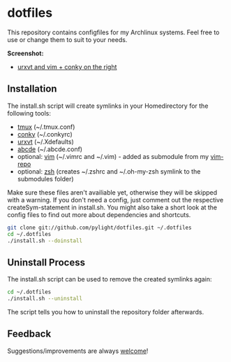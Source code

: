 dotfiles 
========
This repository contains configfiles for my Archlinux systems. Feel free to use or change them to suit to your needs.

**Screenshot:**

* [urxvt and vim + conky on the right](http://i.imgur.com/HQFxL.jpg)

Installation
-------------
The install.sh script will create symlinks in your Homedirectory for the following tools:

* [tmux](http://tmux.sourceforge.net/) (~/.tmux.conf)
* [conky](http://conky.sourceforge.net/) (~/.conkyrc)
* [urxvt](https://wiki.archlinux.de/title/Urxvt) (~/.Xdefaults)
* [abcde](http://andrews-corner.org/abcde.html) (~/.abcde.conf)
* optional: [vim](http://www.vim.org/) (~/.vimrc and ~/.vim) - added as submodule from my [vim-repo](https://github.com/pylight/vimrc)
* optional: [zsh](http://www.zsh.org/) (creates ~/.zshrc and ~/.oh-my-zsh symlink to the submodules folder)

Make sure these files aren't availiable yet, otherwise they will be skipped with a warning. If you don't need a config, just comment out the respective createSym-statement in install.sh. You might also take a short look at the config files to find out more about dependencies and shortcuts. 

```bash
git clone git://github.com/pylight/dotfiles.git ~/.dotfiles
cd ~/.dotfiles
./install.sh --doinstall
```

Uninstall Process
------------------

The install.sh script can be used to remove the created symlinks again:

```bash
cd ~/.dotfiles
./install.sh --uninstall
```

The script tells you how to uninstall the repository folder afterwards.


Feedback
---------

Suggestions/improvements are always [welcome](https://github.com/pylight/dotfiles/issues)!
